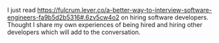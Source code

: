 I just read https://fulcrum.lever.co/a-better-way-to-interview-software-engineers-fa9b5d2b5316#.6zv5cw4o2 on hiring software developers. Thought I share my own experiences of being hired and hiring other developers which will add to the conversation.

